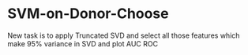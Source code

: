 # SVM-on-Donor-Choose
New task is to apply Truncated SVD and select all those features which make 95% variance in SVD and plot AUC ROC
